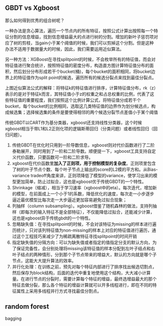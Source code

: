 ## GBDT vs Xgboost
那么如何得到优秀的组合树呢？

一种办法是贪心算法，遍历一个节点内的所有特征，按照公式计算出按照每一个特征分割的信息增益，找到信息增益最大的点进行树的分割。增加的新叶子惩罚项对应了树的剪枝，当gain小于某个阈值的时候，我们可以剪掉这个分割。但是这种办法不适用于数据量大的时候，因此，我们需要运用近似算法。

另一种方法：XGBoost在寻找splitpoint的时候，不会枚举所有的特征值，而会对特征值进行聚合统计，按照特征值的密度分布，构造直方图计算特征值分布的面积，然后划分分布形成若干个bucket(桶)，每个bucket的面积相同，将bucket边界上的特征值作为split
point的候选，遍历所有的候选分裂点来找到最佳分裂点。

上图近似算法公式的解释：将特征k的特征值进行排序，计算特征值分布，rk（z）表示的是对于特征k而言，其特征值小于z的权重之和占总权重的比例，代表了这些特征值的重要程度，我们按照这个比例计算公式，将特征值分成若干个bucket，每个bucket的比例相同，选取这几类特征值的边界作为划分候选点，构成候选集；选择候选集的条件是要使得相邻的两个候选分裂节点差值小于某个阈值

传统GBDT以CART作为基分类器，xgboost还支持线性分类器，这个时候xgboost相当于带L1和L2正则化项的逻辑斯蒂回归（分类问题）或者线性回归（回归问题）。

1. 传统GBDT在优化时只用到一阶导数信息，xgboost则对代价函数进行了二阶泰勒展开，同时用到了一阶和二阶导数。顺便提一下，xgboost工具支持自定义代价函数，只要函数可一阶和二阶求导。
2. xgboost在代价函数里**加入了正则项，用于控制模型的复杂度**。正则项里包含了树的叶子节点个数、每个叶子节点上输出的score的L2模的平方和。从Bias-variance tradeoff角度来讲，正则项降低了模型的variance，使学习出来的模型更加简单，防止过拟合，这也是xgboost优于传统GBDT的一个特性。
3. Shrinkage（缩减），相当于学习速率（xgboost中的eta）。每次迭代，增加新的模型，在前面成上一个小于1的系数，降低优化的速度，每次走一小步逐步逼近最优模型比每次走一大步逼近更加容易避免过拟合现象；
4. 列抽样（column subsampling）。xgboost借鉴了随机森林的做法，支持列抽样（即每次的输入特征不是全部特征），不仅能降低过拟合，还能减少计算，这也是xgboost异于传统gbdt的一个特性。
5. 忽略缺失值：在寻找splitpoint的时候，不会对该特征为missing的样本进行遍历统计，只对该列特征值为non-missing的样本上对应的特征值进行遍历，通过这个工程技巧来减少了为稀疏离散特征寻找splitpoint的时间开销
6. 指定缺失值的分隔方向：可以为缺失值或者指定的值指定分支的默认方向，为了保证完备性，会分别处理将missing该特征值的样本分配到左叶子结点和右叶子结点的两种情形，分到那个子节点带来的增益大，默认的方向就是哪个子节点，这能大大提升算法的效率。
7. 并行化处理：在训练之前，预先对每个特征内部进行了排序找出候选切割点，然后保存为block结构，后面的迭代中重复地使用这个结构，大大减小计算量。在进行节点的分裂时，需要计算每个特征的增益，最终选增益最大的那个特征去做分裂，那么各个特征的增益计算就可以开多线程进行，即在不同的特征属性上采用多线程并行方式寻找最佳分割点。
## random forest
bagging